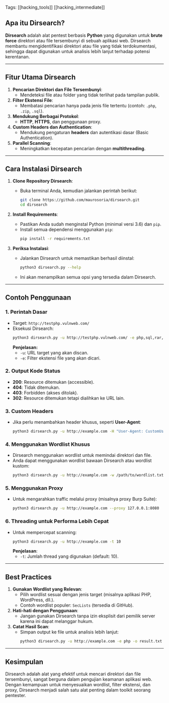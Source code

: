 Tags: [[hacking_tools]] [[hacking_intermediate]]

## Apa itu Dirsearch?
**Dirsearch** adalah alat pentest berbasis **Python** yang digunakan untuk **brute force** direktori atau file tersembunyi di sebuah aplikasi web. Dirsearch membantu mengidentifikasi direktori atau file yang tidak terdokumentasi, sehingga dapat digunakan untuk analisis lebih lanjut terhadap potensi kerentanan.

---

## Fitur Utama Dirsearch
1. **Pencarian Direktori dan File Tersembunyi**:
   - Mendeteksi file atau folder yang tidak terlihat pada tampilan publik.
2. **Filter Ekstensi File**:
   - Membatasi pencarian hanya pada jenis file tertentu (contoh: `.php`, `.zip`, `.sql`).
3. **Mendukung Berbagai Protokol**:
   - **HTTP**, **HTTPS**, dan penggunaan proxy.
4. **Custom Headers dan Authentication**:
   - Mendukung pengaturan **headers** dan autentikasi dasar (Basic Authentication).
5. **Parallel Scanning**:
   - Meningkatkan kecepatan pencarian dengan **multithreading**.

---

## Cara Instalasi Dirsearch
1. **Clone Repository Dirsearch**:
   - Buka terminal Anda, kemudian jalankan perintah berikut:
     ```bash
     git clone https://github.com/maurosoria/dirsearch.git
     cd dirsearch
     ```
2. **Install Requirements**:
   - Pastikan Anda sudah menginstal Python (minimal versi 3.6) dan `pip`.
   - Install semua dependensi menggunakan `pip`:
     ```bash
     pip install -r requirements.txt
     ```

3. **Periksa Instalasi**:
   - Jalankan Dirsearch untuk memastikan berhasil diinstal:
     ```bash
     python3 dirsearch.py --help
     ```
   - Ini akan menampilkan semua opsi yang tersedia dalam Dirsearch.

---

## Contoh Penggunaan
### 1. Perintah Dasar
- Target: `http://testphp.vulnweb.com/`
- Eksekusi Dirsearch:
  ```bash
  python3 dirsearch.py -u http://testphp.vulnweb.com/ -e php,sql,rar,zip
  ```
  **Penjelasan:**
  - `-u`: URL target yang akan discan.
  - `-e`: Filter ekstensi file yang akan dicari.

### 2. Output Kode Status
- **200**: Resource ditemukan (accessible).
- **404**: Tidak ditemukan.
- **403**: Forbidden (akses ditolak).
- **302**: Resource ditemukan tetapi dialihkan ke URL lain.

### 3. Custom Headers
- Jika perlu menambahkan header khusus, seperti **User-Agent**:
  ```bash
  python3 dirsearch.py -u http://example.com -H "User-Agent: CustomUserAgent"
  ```

### 4. Menggunakan Wordlist Khusus
- Dirsearch menggunakan wordlist untuk memindai direktori dan file.
- Anda dapat menggunakan wordlist bawaan Dirsearch atau wordlist kustom:
  ```bash
  python3 dirsearch.py -u http://example.com -w /path/to/wordlist.txt
  ```

### 5. Menggunakan Proxy
- Untuk mengarahkan traffic melalui proxy (misalnya proxy Burp Suite):
  ```bash
  python3 dirsearch.py -u http://example.com --proxy 127.0.0.1:8080
  ```

### 6. Threading untuk Performa Lebih Cepat
- Untuk mempercepat scanning:
  ```bash
  python3 dirsearch.py -u http://example.com -t 10
  ```
  **Penjelasan**:
  - `-t`: Jumlah thread yang digunakan (default: 10).

---

## Best Practices
1. **Gunakan Wordlist yang Relevan**:
   - Pilih wordlist sesuai dengan jenis target (misalnya aplikasi PHP, WordPress, dll.).
   - Contoh wordlist populer: `SecLists` (tersedia di GitHub).
2. **Hati-hati dengan Penggunaan**:
   - Jangan gunakan Dirsearch tanpa izin eksplisit dari pemilik server karena ini dapat melanggar hukum.
3. **Catat Hasil Scan**:
   - Simpan output ke file untuk analisis lebih lanjut:
     ```bash
     python3 dirsearch.py -u http://example.com -e php -o result.txt
     ```

---

## Kesimpulan
Dirsearch adalah alat yang efektif untuk mencari direktori dan file tersembunyi, sangat berguna dalam pengujian keamanan aplikasi web. Dengan kemampuan untuk menyesuaikan wordlist, filter ekstensi, dan proxy, Dirsearch menjadi salah satu alat penting dalam toolkit seorang pentester.
